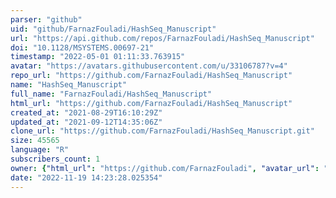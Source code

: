 ```yaml
---
parser: "github"
uid: "github/FarnazFouladi/HashSeq_Manuscript"
url: "https://api.github.com/repos/FarnazFouladi/HashSeq_Manuscript"
doi: "10.1128/MSYSTEMS.00697-21"
timestamp: "2022-05-01 01:11:33.763915"
avatar: "https://avatars.githubusercontent.com/u/33106787?v=4"
repo_url: "https://github.com/FarnazFouladi/HashSeq_Manuscript"
name: "HashSeq_Manuscript"
full_name: "FarnazFouladi/HashSeq_Manuscript"
html_url: "https://github.com/FarnazFouladi/HashSeq_Manuscript"
created_at: "2021-08-29T16:10:29Z"
updated_at: "2021-09-12T14:35:06Z"
clone_url: "https://github.com/FarnazFouladi/HashSeq_Manuscript.git"
size: 45565
language: "R"
subscribers_count: 1
owner: {"html_url": "https://github.com/FarnazFouladi", "avatar_url": "https://avatars.githubusercontent.com/u/33106787?v=4", "login": "FarnazFouladi", "type": "User"}
date: "2022-11-19 14:23:28.025354"
---
```

